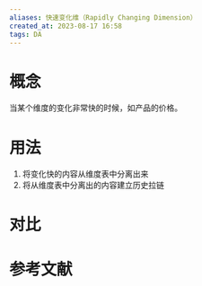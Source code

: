 ```yaml
---
aliases: 快速变化维（Rapidly Changing Dimension）
created_at: 2023-08-17 16:58
tags: DA
---
```


# 概念

当某个维度的变化非常快的时候，如产品的价格。

# 用法

1. 将变化快的内容从维度表中分离出来
2. 将从维度表中分离出的内容建立历史拉链

# 对比



# 参考文献

